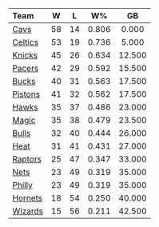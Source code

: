 | Team                            |  W  |  L  |  W%   |   GB   |
|:--------------------------------|:---:|:---:|:-----:|:------:|
| [Cavs](/r/clevelandcavs)        | 58  | 14  | 0.806 | 0.000  |
| [Celtics](/r/bostonceltics)     | 53  | 19  | 0.736 | 5.000  |
| [Knicks](/r/NYKnicks)           | 45  | 26  | 0.634 | 12.500 |
| [Pacers](/r/pacers)             | 42  | 29  | 0.592 | 15.500 |
| [Bucks](/r/MkeBucks)            | 40  | 31  | 0.563 | 17.500 |
| [Pistons](/r/DetroitPistons)    | 41  | 32  | 0.562 | 17.500 |
| [Hawks](/r/AtlantaHawks)        | 35  | 37  | 0.486 | 23.000 |
| [Magic](/r/OrlandoMagic)        | 35  | 38  | 0.479 | 23.500 |
| [Bulls](/r/chicagobulls)        | 32  | 40  | 0.444 | 26.000 |
| [Heat](/r/heat)                 | 31  | 41  | 0.431 | 27.000 |
| [Raptors](/r/torontoraptors)    | 25  | 47  | 0.347 | 33.000 |
| [Nets](/r/GoNets)               | 23  | 49  | 0.319 | 35.000 |
| [Philly](/r/sixers)             | 23  | 49  | 0.319 | 35.000 |
| [Hornets](/r/CharlotteHornets)  | 18  | 54  | 0.250 | 40.000 |
| [Wizards](/r/washingtonwizards) | 15  | 56  | 0.211 | 42.500 |